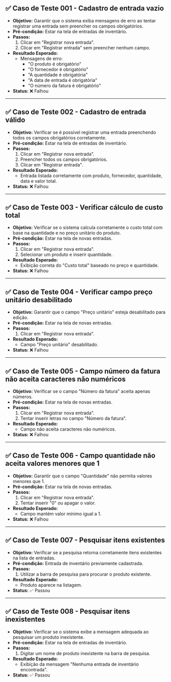 ## ✅ Caso de Teste 001 - Cadastro de entrada vazio

- **Objetivo:** Garantir que o sistema exiba mensagens de erro ao tentar registrar uma entrada sem preencher os campos obrigatórios.
- **Pré-condição:** Estar na tela de entradas de inventário.
- **Passos:**
  1. Clicar em "Registrar nova entrada".
  2. Clicar em "Registrar entrada" sem preencher nenhum campo.
- **Resultado Esperado:**
  - Mensagens de erro:
    - "O produto é obrigatório"
    - "O fornecedor é obrigatório"
    - "A quantidade é obrigatória"
    - "A data de entrada é obrigatória"
    - "O número da fatura é obrigatório"
- **Status:** ❌ Falhou

---

## ✅ Caso de Teste 002 - Cadastro de entrada válido

- **Objetivo:** Verificar se é possível registrar uma entrada preenchendo todos os campos obrigatórios corretamente.
- **Pré-condição:** Estar na tela de entradas de inventário.
- **Passos:**
  1. Clicar em "Registrar nova entrada".
  2. Preencher todos os campos obrigatórios.
  3. Clicar em "Registrar entrada".
- **Resultado Esperado:**
  - Entrada listada corretamente com produto, fornecedor, quantidade, data e valor total.
- **Status:** ❌ Falhou

---

## ✅ Caso de Teste 003 - Verificar cálculo de custo total

- **Objetivo:** Verificar se o sistema calcula corretamente o custo total com base na quantidade e no preço unitário do produto.
- **Pré-condição:** Estar na tela de novas entradas.
- **Passos:**
  1. Clicar em "Registrar nova entrada".
  2. Selecionar um produto e inserir quantidade.
- **Resultado Esperado:**
  - Exibição correta do "Custo total" baseado no preço e quantidade.
- **Status:** ❌ Falhou

---

## ✅ Caso de Teste 004 - Verificar campo preço unitário desabilitado

- **Objetivo:** Garantir que o campo "Preço unitário" esteja desabilitado para edição.
- **Pré-condição:** Estar na tela de novas entradas.
- **Passos:**
  1. Clicar em "Registrar nova entrada".
- **Resultado Esperado:**
  - Campo "Preço unitário" desabilitado.
- **Status:** ❌ Falhou

---

## ✅ Caso de Teste 005 - Campo número da fatura não aceita caracteres não numéricos

- **Objetivo:** Verificar se o campo "Número da fatura" aceita apenas números.
- **Pré-condição:** Estar na tela de novas entradas.
- **Passos:**
  1. Clicar em "Registrar nova entrada".
  2. Tentar inserir letras no campo "Número da fatura".
- **Resultado Esperado:**
  - Campo não aceita caracteres não numéricos.
- **Status:** ❌ Falhou

---

## ✅ Caso de Teste 006 - Campo quantidade não aceita valores menores que 1

- **Objetivo:** Garantir que o campo "Quantidade" não permita valores menores que 1.
- **Pré-condição:** Estar na tela de novas entradas.
- **Passos:**
  1. Clicar em "Registrar nova entrada".
  2. Tentar inserir "0" ou apagar o valor.
- **Resultado Esperado:**
  - Campo mantém valor mínimo igual a 1.
- **Status:** ❌ Falhou

---

## ✅ Caso de Teste 007 - Pesquisar itens existentes

- **Objetivo:** Verificar se a pesquisa retorna corretamente itens existentes na lista de entradas.
- **Pré-condição:** Entrada de inventário previamente cadastrada.
- **Passos:**
  1. Utilizar a barra de pesquisa para procurar o produto existente.
- **Resultado Esperado:**
  - Produto aparece na listagem.
- **Status:** ✅ Passou

---

## ✅ Caso de Teste 008 - Pesquisar itens inexistentes

- **Objetivo:** Verificar se o sistema exibe a mensagem adequada ao pesquisar um produto inexistente.
- **Pré-condição:** Estar na tela de entradas de inventário.
- **Passos:**
  1. Digitar um nome de produto inexistente na barra de pesquisa.
- **Resultado Esperado:**
  - Exibição da mensagem "Nenhuma entrada de inventário encontrada".
- **Status:** ✅ Passou
